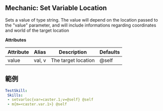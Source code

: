 Mechanic: Set Variable Location
--------------------------
Sets a value of type string. The value will depend on the location passed to the "value" parameter, and will include informations regarding coordinates and world of the target location

**Attributes**

| Attribute | Alias | Description | Defaults |
| --------- | ----- | ----------- | -------- |
| value  | val, v  | The target location | @self

範例
--------
```yaml
TestSkill:
 Skills:
 - setvarloc{var=caster.1;v=@self} @self
 - m{m=<caster.var.1>} @self
```